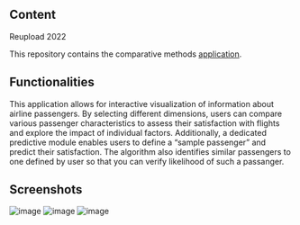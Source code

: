 ## Content
Reupload 2022

This repository contains the comparative methods [application](https://mintdata.shinyapps.io/airline/).

## Functionalities
This application allows for interactive visualization of information about airline passengers. By selecting different dimensions, users can compare various passenger characteristics to assess their satisfaction with flights and explore the impact of individual factors. Additionally, a dedicated predictive module enables users to define a “sample passenger” and predict their satisfaction. The algorithm also identifies similar passengers to one defined by user so that you can verify likelihood of such a passanger.

## Screenshots
![image](https://github.com/StellAuror/airlane-passangers/assets/100155329/a8f5e669-da87-45f8-b52e-9233fe17deee)
![image](https://github.com/StellAuror/airlane-passangers/assets/100155329/bd254b00-4290-42f6-8c36-a9c6cb0e651d)
![image](https://github.com/StellAuror/airlane-passangers/assets/100155329/070c38a6-d0aa-4609-8b9b-311e3af22558)


